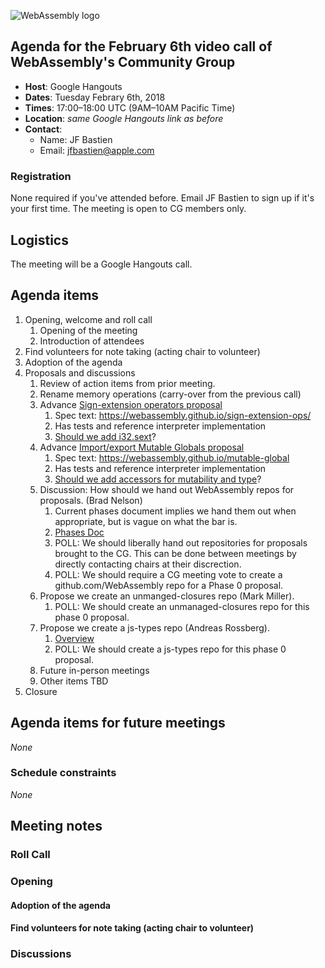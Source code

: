 ![WebAssembly logo](/images/WebAssembly.png)

## Agenda for the February 6th video call of WebAssembly's Community Group

- **Host**: Google Hangouts
- **Dates**: Tuesday Febrary 6th, 2018
- **Times**: 17:00–18:00 UTC (9AM–10AM Pacific Time)
- **Location**: *same Google Hangouts link as before*
- **Contact**:
    - Name: JF Bastien
    - Email: jfbastien@apple.com

### Registration

None required if you've attended before. Email JF Bastien to sign up if it's
your first time. The meeting is open to CG members only.

## Logistics

The meeting will be a Google Hangouts call.

## Agenda items

1. Opening, welcome and roll call
    1. Opening of the meeting
    1. Introduction of attendees
1. Find volunteers for note taking (acting chair to volunteer)
1. Adoption of the agenda
1. Proposals and discussions
    1. Review of action items from prior meeting.
    1. Rename memory operations (carry-over from the previous call)
    1. Advance [Sign-extension operators proposal](https://github.com/WebAssembly/sign-extension-ops)
        1. Spec text: https://webassembly.github.io/sign-extension-ops/
        1. Has tests and reference interpreter implementation
        1. [Should we add i32.sext](https://github.com/WebAssembly/sign-extension-ops/issues/1)?
    1. Advance [Import/export Mutable Globals proposal](https://github.com/WebAssembly/mutable-global)
        1. Spec text: https://webassembly.github.io/mutable-global
        1. Has tests and reference interpreter implementation
        1. [Should we add accessors for mutability and type](https://github.com/WebAssembly/mutable-global/issues/2)?
    1. Discussion: How should we hand out WebAssembly repos for proposals.
       (Brad Nelson)
        1. Current phases document implies we hand them out when appropriate,
           but is vague on what the bar is.
        1. [Phases Doc](https://github.com/WebAssembly/meetings/blob/master/process/phases.md)
        1. POLL: We should liberally hand out repositories for proposals
           brought to the CG. This can be done between meetings by directly
           contacting chairs at their discrection.
        1. POLL: We should require a CG meeting vote to create a
           github.com/WebAssembly repo for a Phase 0 proposal.
    1. Propose we create an unmanged-closures repo (Mark Miller).
        1. POLL: We should create an unmanaged-closures repo for this
           phase 0 proposal.
    1. Propose we create a js-types repo (Andreas Rossberg).
        1. [Overview](https://gist.github.com/rossberg/64693ede51116a57d820ff09df031e47)
        1. POLL: We should create a js-types repo for this phase 0 proposal.
    1. Future in-person meetings
    1. Other items TBD
1. Closure

## Agenda items for future meetings

*None*

### Schedule constraints

*None*

## Meeting notes

### Roll Call

### Opening

#### Adoption of the agenda

#### Find volunteers for note taking (acting chair to volunteer)

### Discussions
